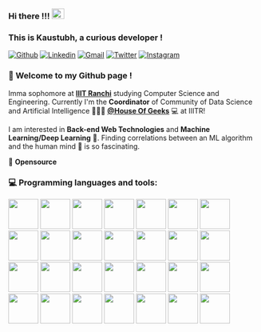 ### Hi there !!! <img src="https://raw.githubusercontent.com/MartinHeinz/MartinHeinz/master/wave.gif" width="25" height="21" />
### This is Kaustubh, a curious developer !

[![Github](https://img.shields.io/badge/-Github-000?style=flat&logo=Github&logoColor=white)](https://github.com/kaustubh-s1)
[![Linkedin](https://img.shields.io/badge/-LinkedIn-blue?style=flat&logo=Linkedin&logoColor=white)](https://www.linkedin.com/in/kaustubhshukla84)
[![Gmail](https://img.shields.io/badge/-Gmail-c14438?style=flat&logo=Gmail&logoColor=white)](mailto:kaustubh08.ugcs20@iiitranchi.ac.in)
[![Twitter](https://img.shields.io/twitter/url/https/twitter.com/cloudposse.svg?style=social&label=@kaus_mos)](https://twitter.com/kaus_mos)
[![Instagram](https://img.shields.io/badge/-Instagram-833AB4?style=plastic&logo=Instagram)](https://www.instagram.com/_kaus.tubh/)

### 🌱 Welcome to my Github page !    
Imma sophomore at [**IIIT Ranchi**](https://github.com/iiitranchi) studying Computer Science and Engineering. Currently I'm the **Coordinator** of Community of Data Science and Artificial Intelligence 🙍🏽‍♂️ [**@House Of Geeks**](https://github.com/houseofgeeks) 💻 at IIITR!

I am interested in **Back-end Web Technologies** and **Machine Learning/Deep Learning** 🤖. Finding correlations between an ML algorithm and the human mind 🧠 is so fascinating.

💙 **Opensource**

### :computer: Programming languages and tools: 
<p>
<img src="https://cdn.jsdelivr.net/gh/devicons/devicon/icons/python/python-original.svg" height= 60 rem />
<img src="https://cdn.jsdelivr.net/gh/devicons/devicon/icons/javascript/javascript-original.svg" height= 60 rem/>
<img src="https://cdn.jsdelivr.net/gh/devicons/devicon/icons/typescript/typescript-original.svg" height= 60 rem/>          
<img src="https://cdn.jsdelivr.net/gh/devicons/devicon/icons/c/c-original.svg" height= 60 rem/>   
<img src="https://cdn.jsdelivr.net/gh/devicons/devicon/icons/cplusplus/cplusplus-original.svg" height=60 rem/>          
<img src="https://cdn.jsdelivr.net/gh/devicons/devicon/icons/java/java-original.svg" height= 60 rem/>          
<img src="https://cdn.jsdelivr.net/gh/devicons/devicon/icons/go/go-original.svg" height= 60 rem/>    
<img src="https://cdn.jsdelivr.net/gh/devicons/devicon/icons/rust/rust-plain.svg" height= 60 rem/>
<img src="https://cdn.jsdelivr.net/gh/devicons/devicon/icons/html5/html5-original.svg" height= 60 rem/>          
<img src="https://cdn.jsdelivr.net/gh/devicons/devicon/icons/css3/css3-original.svg" height= 60 rem/>
<img src="https://cdn.jsdelivr.net/gh/devicons/devicon/icons/bootstrap/bootstrap-original.svg" height= 60 rem/>          
<img src="https://cdn.jsdelivr.net/gh/devicons/devicon/icons/flask/flask-original.svg" height= 60 rem/>          
<img src="https://cdn.jsdelivr.net/gh/devicons/devicon/icons/mysql/mysql-plain.svg" height= 60 rem/>   
<img src="https://cdn.jsdelivr.net/gh/devicons/devicon/icons/redis/redis-original.svg" height= 60 rem/>
<img src="https://cdn.jsdelivr.net/gh/devicons/devicon/icons/sqlalchemy/sqlalchemy-original.svg" height= 60 rem/>            
<img src="https://cdn.jsdelivr.net/gh/devicons/devicon/icons/django/django-plain.svg" height= 60 rem/> 
<img src="https://cdn.jsdelivr.net/gh/devicons/devicon/icons/nestjs/nestjs-plain.svg" height= 60 rem/>               
<img src="https://cdn.jsdelivr.net/gh/devicons/devicon/icons/nodejs/nodejs-original-wordmark.svg" height= 60 rem/>
<img src="https://cdn.jsdelivr.net/gh/devicons/devicon/icons/express/express-original.svg" height= 60 rem/>          
<img src="https://cdn.jsdelivr.net/gh/devicons/devicon/icons/numpy/numpy-original.svg" height= 60 rem/>                                
<img src="https://cdn.jsdelivr.net/gh/devicons/devicon/icons/pandas/pandas-original.svg" height= 60 rem/>          
<img src="https://upload.wikimedia.org/wikipedia/commons/thumb/8/84/Matplotlib_icon.svg/1024px-Matplotlib_icon.svg.png" height= 60 rem/>
<img src="https://cdn.jsdelivr.net/gh/devicons/devicon/icons/tensorflow/tensorflow-original.svg" height= 60 rem/>          
<img src="https://cdn.jsdelivr.net/gh/devicons/devicon/icons/git/git-original.svg" height= 60 rem/>          
<img src="https://cdn.jsdelivr.net/gh/devicons/devicon/icons/heroku/heroku-plain.svg" height= 60 rem/>          
<img src="https://cdn.jsdelivr.net/gh/devicons/devicon/icons/amazonwebservices/amazonwebservices-original.svg" height= 60 rem/>                          
<img src="https://cdn.jsdelivr.net/gh/devicons/devicon/icons/docker/docker-original.svg" height= 60 rem/>          
<img src="https://cdn.jsdelivr.net/gh/devicons/devicon/icons/linux/linux-original.svg" height= 60 rem/>          
</p>
